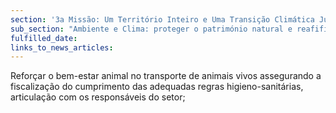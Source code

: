 ```yaml
---
section: '3a Missão: Um Território Inteiro e Uma Transição Climática Justa'
sub_section: "Ambiente e Clima: proteger o património natural e reafifirmar a liderança na redução de emissões"
fulfilled_date:
links_to_news_articles:
---
```


Reforçar o bem-estar animal no transporte de animais vivos assegurando a fiscalização do cumprimento das adequadas regras higieno-sanitárias, articulação com os responsáveis do setor;